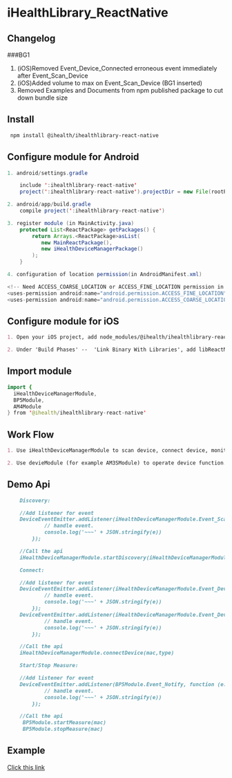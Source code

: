# iHealthLibrary_ReactNative

## Changelog

###BG1

1. (iOS)Removed Event_Device_Connected erroneous event immediately after Event_Scan_Device
1. (iOS)Added volume to max on Event_Scan_Device (BG1 inserted) 
1. Removed Examples and Documents from npm published package to cut down bundle size


## Install  

```markdown
 npm install @ihealth/ihealthlibrary-react-native  
```


## Configure module for Android

```java
1. android/settings.gradle    

	include ':ihealthlibrary-react-native'
	project(':ihealthlibrary-react-native').projectDir = new File(rootProject.projectDir,'../node_modules/@ihealth/ihealthlibrary-react-native/android')

2. android/app/build.gradle
	compile project(':ihealthlibrary-react-native')

3. register module (in MainActivity.java)    
	protected List<ReactPackage> getPackages() {  
		return Arrays.<ReactPackage>asList(
		   new MainReactPackage(),
		   new iHealthDeviceManagerPackage()       
	 	);  
	}  

4. configuration of location permission(in AndroidManifest.xml)

<!-- Need ACCESS_COARSE_LOCATION or ACCESS_FINE_LOCATION permission in Android API 23+ -->
<uses-permission android:name="android.permission.ACCESS_FINE_LOCATION" />
<uses-permission android:name="android.permission.ACCESS_COARSE_LOCATION" />

```



## Configure module for iOS

```markdown
1. Open your iOS project, add node_modules/@ihealth/ihealthlibrary-react-native/ios/ReactNativeIOSLibrary.xcodeproj to libraries

2. Under 'Build Phases' --  'Link Binary With Libraries', add libReactNativeIOSLibrary.a

```


## Import module

```java
import {
  iHealthDeviceManagerModule,
  BP5Module,
  AM4Module
} from '@ihealth/ihealthlibrary-react-native'
```

## Work Flow

```markdown
1. Use iHealthDeviceManagerModule to scan device, connect device, monitor connection status.

2. Use devieModule (for example AM3SModule) to operate device function.

```


## Demo Api

```markdown
	Discovery:

	//Add listener for event
	DeviceEventEmitter.addListener(iHealthDeviceManagerModule.Event_Scan_Device, function (e: Event) {
            // handle event.
            console.log('~~~' + JSON.stringify(e))
        });

    //Call the api
	iHealthDeviceManagerModule.startDiscovery(iHealthDeviceManagerModule.BP5)  
```

```markdown
	Connect:

	//Add listener for event
	DeviceEventEmitter.addListener(iHealthDeviceManagerModule.Event_Device_Connected, function (e: Event) {
            // handle event.
            console.log('~~~' + JSON.stringify(e))
        });
    DeviceEventEmitter.addListener(iHealthDeviceManagerModule.Event_Device_Connect_Failed, function (e: Event) {
            // handle event.
            console.log('~~~' + JSON.stringify(e))
        });

    //Call the api
	iHealthDeviceManagerModule.connectDevice(mac,type)  
```
```markdown
	Start/Stop Measure:

	//Add listener for event
	DeviceEventEmitter.addListener(BP5Module.Event_Notify, function (e: Event) {
            // handle event.
            console.log('~~~' + JSON.stringify(e))
        });

    //Call the api
	 BP5Module.startMeasure(mac)  
	 BP5Module.stopMeasure(mac)
```

## Example

[Click this link](https://github.com/iHealthDeviceLabs/iHealthLibrary_ReactNative/tree/master/Example)
